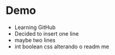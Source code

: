 # Demo

- Learning GitHub
- Decided to insert one line
- maybe two lines
- int 
boolean
css
alterando o readm me
